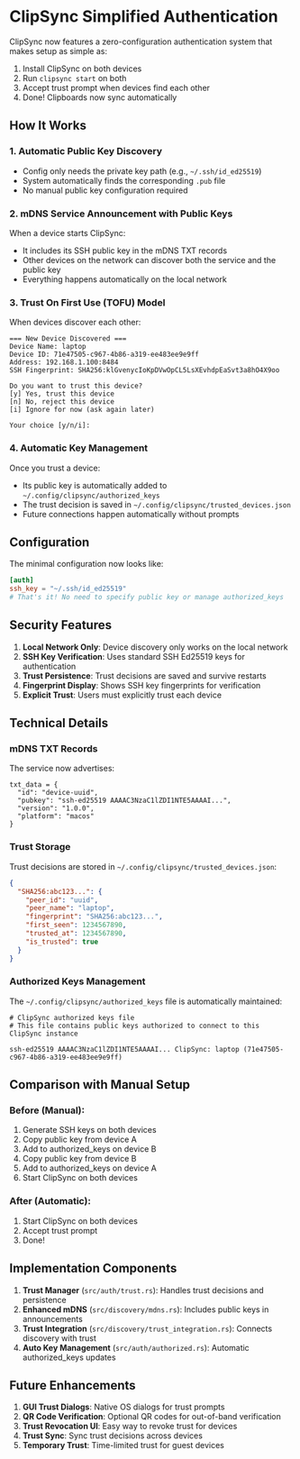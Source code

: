 # ClipSync Simplified Authentication

ClipSync now features a zero-configuration authentication system that makes setup as simple as:

1. Install ClipSync on both devices
2. Run `clipsync start` on both
3. Accept trust prompt when devices find each other
4. Done! Clipboards now sync automatically

## How It Works

### 1. Automatic Public Key Discovery
- Config only needs the private key path (e.g., `~/.ssh/id_ed25519`)
- System automatically finds the corresponding `.pub` file
- No manual public key configuration required

### 2. mDNS Service Announcement with Public Keys
When a device starts ClipSync:
- It includes its SSH public key in the mDNS TXT records
- Other devices on the network can discover both the service and the public key
- Everything happens automatically on the local network

### 3. Trust On First Use (TOFU) Model
When devices discover each other:
```
=== New Device Discovered ===
Device Name: laptop
Device ID: 71e47505-c967-4b86-a319-ee483ee9e9ff
Address: 192.168.1.100:8484
SSH Fingerprint: SHA256:klGvenycIoKpDVwOpCL5LsXEvhdpEaSvt3a8hO4X9oo

Do you want to trust this device?
[y] Yes, trust this device
[n] No, reject this device
[i] Ignore for now (ask again later)

Your choice [y/n/i]: 
```

### 4. Automatic Key Management
Once you trust a device:
- Its public key is automatically added to `~/.config/clipsync/authorized_keys`
- The trust decision is saved in `~/.config/clipsync/trusted_devices.json`
- Future connections happen automatically without prompts

## Configuration

The minimal configuration now looks like:
```toml
[auth]
ssh_key = "~/.ssh/id_ed25519"
# That's it! No need to specify public key or manage authorized_keys
```

## Security Features

1. **Local Network Only**: Device discovery only works on the local network
2. **SSH Key Verification**: Uses standard SSH Ed25519 keys for authentication
3. **Trust Persistence**: Trust decisions are saved and survive restarts
4. **Fingerprint Display**: Shows SSH key fingerprints for verification
5. **Explicit Trust**: Users must explicitly trust each device

## Technical Details

### mDNS TXT Records
The service now advertises:
```
txt_data = {
  "id": "device-uuid",
  "pubkey": "ssh-ed25519 AAAAC3NzaC1lZDI1NTE5AAAAI...",
  "version": "1.0.0",
  "platform": "macos"
}
```

### Trust Storage
Trust decisions are stored in `~/.config/clipsync/trusted_devices.json`:
```json
{
  "SHA256:abc123...": {
    "peer_id": "uuid",
    "peer_name": "laptop",
    "fingerprint": "SHA256:abc123...",
    "first_seen": 1234567890,
    "trusted_at": 1234567890,
    "is_trusted": true
  }
}
```

### Authorized Keys Management
The `~/.config/clipsync/authorized_keys` file is automatically maintained:
```
# ClipSync authorized keys file
# This file contains public keys authorized to connect to this ClipSync instance

ssh-ed25519 AAAAC3NzaC1lZDI1NTE5AAAAI... ClipSync: laptop (71e47505-c967-4b86-a319-ee483ee9e9ff)
```

## Comparison with Manual Setup

### Before (Manual):
1. Generate SSH keys on both devices
2. Copy public key from device A
3. Add to authorized_keys on device B
4. Copy public key from device B
5. Add to authorized_keys on device A
6. Start ClipSync on both devices

### After (Automatic):
1. Start ClipSync on both devices
2. Accept trust prompt
3. Done!

## Implementation Components

1. **Trust Manager** (`src/auth/trust.rs`): Handles trust decisions and persistence
2. **Enhanced mDNS** (`src/discovery/mdns.rs`): Includes public keys in announcements
3. **Trust Integration** (`src/discovery/trust_integration.rs`): Connects discovery with trust
4. **Auto Key Management** (`src/auth/authorized.rs`): Automatic authorized_keys updates

## Future Enhancements

1. **GUI Trust Dialogs**: Native OS dialogs for trust prompts
2. **QR Code Verification**: Optional QR codes for out-of-band verification
3. **Trust Revocation UI**: Easy way to revoke trust for devices
4. **Trust Sync**: Sync trust decisions across devices
5. **Temporary Trust**: Time-limited trust for guest devices